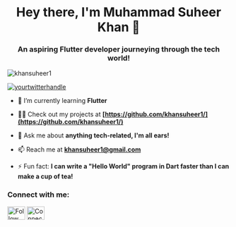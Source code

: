 <h1 align="center">Hey there, I'm Muhammad Suheer Khan 👋</h1>
<h3 align="center">An aspiring Flutter developer journeying through the tech world!</h3>

<p align="left"> <img src="https://komarev.com/ghpvc/?username=khansuheer1&label=Profile%20views&color=0e75b6&style=flat" alt="khansuheer1" /> </p>

<p align="left"> <a href="https://twitter.com/yourtwitterhandle" target="blank"><img src="https://img.shields.io/twitter/follow/yourtwitterhandle?logo=twitter&style=for-the-badge" alt="yourtwitterhandle" /></a> </p>

- 🌱 I’m currently learning **Flutter**

- 👨‍💻 Check out my projects at **[https://github.com/khansuheer1/](https://github.com/khansuheer1/)**

- 💬 Ask me about **anything tech-related, I'm all ears!**

- 📫 Reach me at **khansuheer1@gmail.com**

- ⚡ Fun fact: **I can write a "Hello World" program in Dart faster than I can make a cup of tea!**


<h3 align="left">Connect with me:</h3>
<p align="left">
<a href="[[https://x.com/suheer_khan96](https://x.com/suheer_khan96)](https://x.com/suheer_khan96)" target="blank"><img align="center" src="https://raw.githubusercontent.com/rahuldkjain/github-profile-readme-generator/master/src/images/icons/Social/twitter.svg" alt="Follow me on Twitter" height="30" width="40" /></a>
<a href="[https://www.linkedin.com/in/suheer-khan/](https://www.linkedin.com/in/suheer-khan/)" target="blank"><img align="center" src="https://raw.githubusercontent.com/rahuldkjain/github-profile-readme-generator/master/src/images/icons/Social/linked-in-alt.svg" alt="Connect with me on Linkedin" height="30" width="40" /></a>
</p>

<!---
- 👋 Hi, I’m Muhammad Suheer Khan
- 👀 I’m interested in mobile app development, AI, and exploring the latest tech trends.
- 🌱 I’m currently learning Flutter.
- 📫 You can reach me at khansuheer1@gmail.com
- ⚡ Fun fact: I can write a "Hello World" program in Dart faster than I can make a cup of tea!
--->
<!---
suheerthedev/suheerthedev is a ✨ special ✨ repository because its `README.md` (this file) appears on your GitHub profile.
You can click the Preview link to take a look at your changes.
--->
